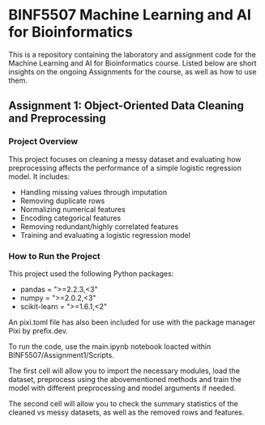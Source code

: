 # BINF5507 Machine Learning and AI for Bioinformatics

This is a repository containing the laboratory and assignment code for the Machine Learning and AI for Bioinformatics course. Listed below are short insights on the ongoing Assignments for the course, as well as how to use them.

## Assignment 1: Object-Oriented Data Cleaning and Preprocessing

### Project Overview

This project focuses on cleaning a messy dataset and evaluating how preprocessing affects the performance of a simple logistic regression model. It includes:

- Handling missing values through imputation
- Removing duplicate rows
- Normalizing numerical features
- Encoding categorical features
- Removing redundant/highly correlated features
- Training and evaluating a logistic regression model

### How to Run the Project
This project used the following Python packages:
- pandas = ">=2.2.3,<3"
- numpy = ">=2.0.2,<3"
- scikit-learn = ">=1.6.1,<2"

An pixi.toml file has also been included for use with the package manager Pixi by prefix.dev.

To run the code, use the main.ipynb notebook loacted within BINF5507/Assignment1/Scripts. 

The first cell will allow you to import the necessary modules, load the dataset, preprocess using the abovementioned methods and train the model with different preprocessing and model arguments if needed. 

The second cell will allow you to check the summary statistics of the cleaned vs messy datasets, as well as the removed rows and features.
